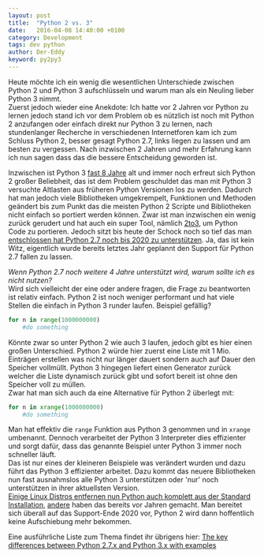 ```yaml
---
layout: post
title:  "Python 2 vs. 3"
date:   2016-04-08 14:40:00 +0100
category: Development
tags: dev python
author: Der-Eddy
keyword: py2py3
---
```

Heute möchte ich ein wenig die wesentlichen Unterschiede zwischen Python 2 und Python 3 aufschlüsseln und warum man als ein Neuling lieber Python 3 nimmt.  
Zuerst jedoch wieder eine Anekdote: Ich hatte vor 2 Jahren vor Python zu lernen jedoch stand ich vor dem Problem ob es nützlich ist noch mit Python 2 anzufangen oder einfach direkt nur Python 3 zu lernen, nach stundenlanger Recherche in verschiedenen Internetforen kam ich zum Schluss Python 2, besser gesagt Python 2.7, links liegen zu lassen und am besten zu vergessen. Nach inzwischen 2 Jahren und mehr Erfahrung kann ich nun sagen dass das die bessere Entscheidung geworden ist.

Inzwischen ist Python 3 [fast 8 Jahre](https://www.python.org/download/releases/3.0/) alt und immer noch erfreut sich Python 2 großer Beliebheit, das ist dem Problem geschuldet das man mit Python 3 versuchte Altlasten aus früheren Python Versionen los zu werden. Dadurch hat man jedoch viele Bibliotheken umgekrempelt, Funktionen und Methoden geändert bis zum Punkt das die meisten Python 2 Scripte und Bibliotheken nicht einfach so portiert werden können. Zwar ist man inzwischen ein wenig zurück gerudert und hat auch ein super Tool, nämlich [2to3](https://docs.python.org/2/library/2to3.html), um Python Code zu portieren. Jedoch sitzt bis heute der Schock noch so tief das man [entschlossen hat Python 2.7 noch bis 2020 zu unterstützen](https://hg.python.org/peps/rev/76d43e52d978). Ja, das ist kein Witz, eigentlich wurde bereits letztes Jahr geplannt den Support für Python 2.7 fallen zu lassen.

*Wenn Python 2.7 noch weitere 4 Jahre unterstützt wird, warum sollte ich es nicht nutzen?*  
Wird sich vielleicht der eine oder andere fragen, die Frage zu beantworten ist relativ einfach. Python 2 ist noch weniger performant und hat viele Stellen die einfach in Python 3 runder laufen. Beispiel gefällig?

```python
for n in range(1000000000)
    #do something
```

Könnte zwar so unter Python 2 wie auch 3 laufen, jedoch gibt es hier einen großen Unterschied. Python 2 würde hier zuerst eine Liste mit 1 Mio. Einträgen erstellen was nicht nur länger dauert sondern auch auf Dauer den Speicher vollmüllt. Python 3 hingegen liefert einen Generator zurück welcher die Liste dynamisch zurück gibt und sofort bereit ist ohne den Speicher voll zu müllen.  
Zwar hat man sich auch da eine Alternative für Python 2 überlegt mit:

```python
for n in xrange(1000000000)
    #do something
```

Man hat effektiv die `range` Funktion aus Python 3 genommen und in `xrange` umbenannt. Dennoch verarbeitet der Python 3 Interpreter dies effizienter und sorgt dafür, dass das genannte Beispiel unter Python 3 immer noch schneller läuft.  
Das ist nur eines der kleineren Beispiele was verändert wurden und dazu führt das Python 3 effizienter arbeitet. Dazu kommt das neuere Bibliotheken nun fast ausnahmslos alle Python 3 unterstützen oder 'nur' noch unterstützen in ihrer aktuellsten Version.  
[Einige Linux Distros entfernen nun Python auch komplett aus der Standard Installation](https://lists.ubuntu.com/archives/ubuntu-devel/2015-June/038799.html), [andere](https://www.archlinux.org/news/python-is-now-python-3/) haben das bereits vor Jahren gemacht. Man bereitet sich überall auf das Support-Ende 2020 vor, Python 2 wird dann hoffentlich keine Aufschiebung mehr bekommen.

Eine ausführliche Liste zum Thema findet ihr übrigens hier: [The key differences between Python 2.7.x and Python 3.x with examples](http://sebastianraschka.com/Articles/2014_python_2_3_key_diff.html)
